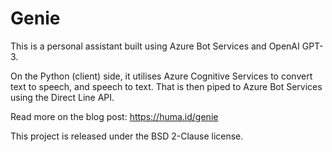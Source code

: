# Genie

This is a personal assistant built using Azure Bot Services and OpenAI GPT-3.

On the Python (client) side, it utilises Azure Cognitive Services to convert
text to speech, and speech to text. That is then piped to Azure Bot Services
using the Direct Line API.

Read more on the blog post: <https://huma.id/genie>


This project is released under the BSD 2-Clause license.
